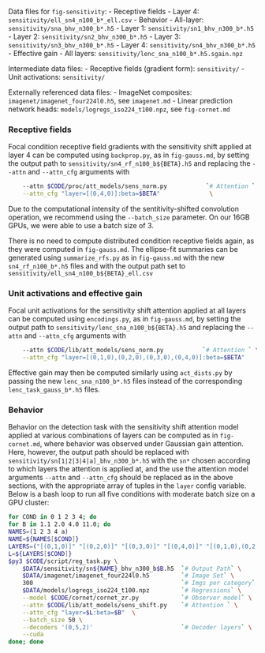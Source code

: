 
Data files for `fig-sensitivity`:
    - Receptive fields
        - Layer 4: `sensitivity/ell_sn4_n100_b*_ell.csv`
    - Behavior
        - All-layer: `sensitivity/sna_bhv_n300_b*.h5`
        - Layer 1: `sensitivity/sn1_bhv_n300_b*.h5`
        - Layer 2: `sensitivity/sn2_bhv_n300_b*.h5`
        - Layer 3: `sensitivity/sn3_bhv_n300_b*.h5`
        - Layer 4: `sensitivity/sn4_bhv_n300_b*.h5`
    - Effective gain
        - All layers: `sensitivity/lenc_sna_n100_b*.h5.sgain.npz`

Intermediate data files:
    - Receptive fields (gradient form): `sensitivity/`
    - Unit activations: `sensitivity/`

Externally referenced data files:
    - ImageNet composites: `imagenet/imagenet_four224l0.h5`, see `imagenet.md`
    - Linear prediction network heads: `models/logregs_iso224_t100.npz`, see `fig-cornet.md`




### Receptive fields

Focal condition receptive field gradients with the sensitivity shift applied at layer 4 can be computed using `backprop.py`, as in `fig-gauss.md`, by setting the output path to `sensitivity/sn4_rf_n100_b${BETA}.h5` and replacing the `--attn` and `--attn_cfg` arguments with

```bash
    --attn $CODE/proc/att_models/sens_norm.py           `# Attention ` \
    --attn_cfg "layer=[(0,4,0)]:beta=$BETA"              \
```

Due to the computational intensity of the sentitivity-shifted convolution operation, we recommend using the `--batch_size` parameter. On our 16GB GPUs, we were able to use a batch size of 3.

There is no need to compute distributed condition receptive fields again, as they were computed in `fig-gauss.md`. The ellipse-fit summaries can be generated using `summarize_rfs.py` as in `fig-gauss.md` with the new `sn4_rf_n100_b*.h5` files and with the output path set to `sensitivity/ell_sn4_n100_b${BETA}_ell.csv`



### Unit activations and effective gain

Focal unit activations for the sensitivity shift attention applied at all layers can be computed using `encodings.py`, as in `fig-gauss.md`, by setting the output path to `sensitivity/lenc_sna_n100_b${BETA}.h5` and replacing the `--attn` and `--attn_cfg` arguments with

```bash
    --attn $CODE/lib/att_models/sens_norm.py           `# Attention ` \
    --attn_cfg "layer=[(0,1,0),(0,2,0),(0,3,0),(0,4,0)]:beta=$BETA"    \
```

Effective gain may then be computed similarly using `act_dists.py` by passing the new `lenc_sna_n100_b*.h5` files instead of the corresponding `lenc_task_gauss_b*.h5` files.



### Behavior

Behavior on the detection task with the sensitivity shift attention model applied at various combinations of layers can be computed as in `fig-cornet.md`, where behavior was observed under Gaussian gain attention. Here, however, the output path should be replaced with `sensitivity/sn[1|2|3|4|a]_bhv_n300_b*.h5` with the `sn*` chosen according to which layers the attention is applied at, and the use the attention model arguments `--attn` and `--attn_cfg` should be replaced as in the above sections, with the appropriate array of tuples in the `layer` config variable. Below is a bash loop to run all five conditions with moderate batch size on a GPU cluster:

```bash
for COND in 0 1 2 3 4; do
for B in 1.1 2.0 4.0 11.0; do
NAMES=(1 2 3 4 a)
NAME=${NAMES[$COND]}
LAYERS=("[(0,1,0)]" "[(0,2,0)]" "[(0,3,0)]" "[(0,4,0)]" "[(0,1,0),(0,2,0),(0,3,0),(0,4,0)]")
L=${LAYERS[$COND]}
$py3 $CODE/script/reg_task.py \
    $DATA/sensitivity/sn${NAME}_bhv_n300_b$B.h5  `# Output Path` \
    $DATA/imagenet/imagenet_four224l0.h5         `# Image Set` \
    300                                          `# Imgs per category` \
    $DATA/models/logregs_iso224_t100.npz         `# Regressions` \
    --model $CODE/cornet/cornet_zr.py            `# Observer model` \
    --attn $CODE/lib/att_models/sens_shift.py    `# Attention ` \
    --attn_cfg "layer=$L:beta=$B"  \
    --batch_size 50 \
    --decoders '(0,5,2)'                         `# Decoder layers` \
    --cuda
done; done
```



